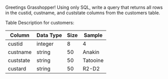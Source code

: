 Greetings Grasshopper!
Using only SQL, write a query that returns all rows in the custid, custname, and custstate columns from the customers table.

Table Description for customers:

| Column | Data Type | Size | Sample |
| --- | --- | --- | --- | 
| custid | integer | 8 | 4 |
| custname | string | 50 | Anakin | Skywalker |
| custstate | string | 50 | Tatooine |
| custard | string | 50 | R2-D2 |
